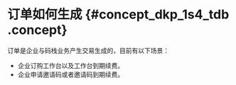 # 订单如何生成 {#concept_dkp_1s4_tdb .concept}

订单是企业与码栈业务产生交易生成的，目前有以下场景：

-   企业订购工作台以及工作台到期续费。
-   企业申请邀请码或者邀请码到期续费。

